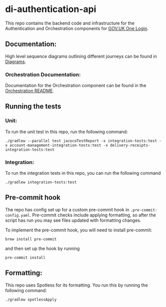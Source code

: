 # di-authentication-api

This repo contains the backend code and infrastructure for the Authentication and Orchestration components for [GOV.UK One Login](https://sign-in.service.gov.uk/).

## Documentation:

High level sequence diagrams outlining different journeys can be found in [Diagrams](./docs/diagrams).

### Orchestration Documentation:

Documentation for the Orchestration component can be found in the [Orchestration README](./docs/orchestration/README.md).

## Running the tests

### Unit:

To run the unit test in this repo, run the following command:

```shell script
./gradlew --parallel test jacocoTestReport -x integration-tests:test -x account-management-integration-tests:test -x delivery-receipts-integration-tests:test
```

### Integration:

To run the integration tests in this repo, you can run the following command

```shell script
./gradlew integration-tests:test
```

## Pre-commit hook

The repo has config set up for a custom pre-commit hook in `.pre-commit-config.yaml`.
Pre-commit checks include applying formatting, so after the script has run you may see files updated with formatting changes.

To implement the pre-commit hook, you will need to install pre-commit:

```shell script
brew install pre-commit
```

and then set up the hook by running

```shell script
pre-commit install
```

## Formatting:

This repo uses Spotless for its formatting. You run this by running the following command:

```shell
./gradlew spotlessApply
```

